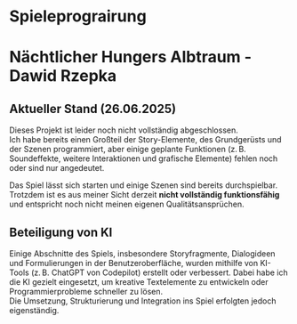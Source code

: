 # Spieleprograirung

# Nächtlicher Hungers Albtraum - Dawid Rzepka

## Aktueller Stand (26.06.2025)

Dieses Projekt ist leider noch nicht vollständig abgeschlossen.  
Ich habe bereits einen Großteil der Story-Elemente, des Grundgerüsts und der Szenen programmiert, aber einige geplante Funktionen (z. B. Soundeffekte, weitere Interaktionen und grafische Elemente) fehlen noch oder sind nur angedeutet.

Das Spiel lässt sich starten und einige Szenen sind bereits durchspielbar. Trotzdem ist es aus meiner Sicht derzeit **nicht vollständig funktionsfähig** und entspricht noch nicht meinen eigenen Qualitätsansprüchen.

## Beteiligung von KI

Einige Abschnitte des Spiels, insbesondere Storyfragmente, Dialogideen und Formulierungen in der Benutzeroberfläche, wurden mithilfe von KI-Tools (z. B. ChatGPT von Codepilot) erstellt oder verbessert. Dabei habe ich die KI gezielt eingesetzt, um kreative Textelemente zu entwickeln oder Programmierprobleme schneller zu lösen.  
Die Umsetzung, Strukturierung und Integration ins Spiel erfolgten jedoch eigenständig.
